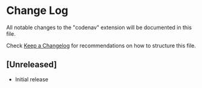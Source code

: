 # Change Log

All notable changes to the "codenav" extension will be documented in this file.

Check [Keep a Changelog](http://keepachangelog.com/) for recommendations on how to structure this file.

## [Unreleased]

- Initial release